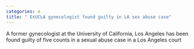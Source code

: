 ```yaml
---
categories: e
title: " ExUCLA gynecologist found guilty in LA sex abuse case"
---
```

A former gynecologist at the University of California, Los Angeles has been found guilty of five counts in a sexual abuse case in a Los Angeles court